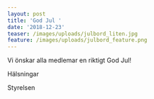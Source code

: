 ```yaml
---
layout: post
title: 'God Jul '
date: '2018-12-23'
teaser: /images/uploads/julbord_liten.jpg
feature: /images/uploads/julbord_feature.png
---
```

Vi önskar alla medlemar en riktigt God Jul!

Hälsningar

Styrelsen
